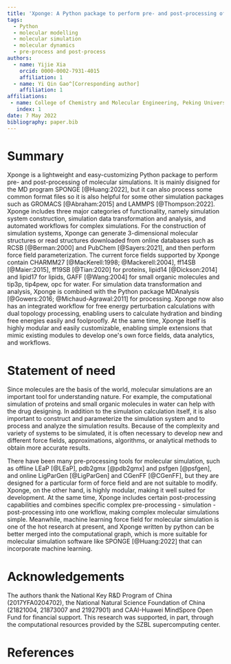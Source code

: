 ```yaml
---
title: 'Xponge: A Python package to perform pre- and post-processing of molecular simulations'
tags:
  - Python
  - molecular modelling
  - molecular simulation
  - molecular dynamics
  - pre-process and post-process
authors:
  - name: Yijie Xia
    orcid: 0000-0002-7931-4015
    affiliation: 1
  - name: Yi Qin Gao^[Corresponding author]
    affiliation: 1
affiliations:
 - name: College of Chemistry and Molecular Engineering, Peking University, China
   index: 1
date: 7 May 2022
bibliography: paper.bib
---
```


# Summary

Xponge is a lightweight and easy-customizing Python package to perform pre- and post-processing of molecular simulations. It is mainly disigned for the MD program SPONGE [@Huang:2022], but it can also process some common format files so it is also helpful for some other simulation packages such as GROMACS [@Abraham:2015] and LAMMPS [@Thompson:2022]. Xponge includes three major categories of functionality, namely simulation system construction, simulation data transformation and analysis, and automated workflows for complex simulations. For the construction of simulation systems, Xponge can generate 3-dimensional molecular structures or read structures downloaded from online databases such as RCSB [@Berman:2000] and PubChem [@Sayers:2021], and then perform force field parameterization. The current force fields supported by Xponge contain CHARMM27 [@MacKerell:1998; @Mackerell:2004], ff14SB [@Maier:2015], ff19SB [@Tian:2020] for proteins, lipid14 [@Dickson:2014] and lipid17 for lipids, GAFF [@Wang:2004] for small organic molecules and tip3p, tip4pew, opc for water. For simulation data transformation and analysis, Xponge is combined with the Python package MDAnalysis [@Gowers:2016; @Michaud-Agrawal:2011] for processing. Xponge now also has an integrated workflow for free energy perturbation calculations with dual topology processing, enabling users to calculate hydration and binding free energies easily and foolproofly. At the same time, Xponge itself is highly modular and easily customizable, enabling simple extensions that mimic existing modules to develop one's own force fields, data analytics, and workflows.

# Statement of need

Since molecules are the basis of the world, molecular simulations are an important tool for understanding nature. For example, the computational simulation of proteins and small organic molecules in water can help with the drug designing. In addition to the simulation calculation itself, it is also important to construct and parameterize the simulation system and to process and analyze the simulation results. Because of the complexity and variety of systems to be simulated, it is often necessary to develop new and different force fields, approximations, algorithms, or analytical methods to obtain more accurate results.

There have been many pre-processing tools for molecular simulation, such as offline LEaP [@LEaP], pdb2gmx [@pdb2gmx] and psfgen [@psfgen], and online LigParGen [@LigParGen] and CGenFF [@CGenFF], but they are designed for a particular form of force field and are not suitable to modify. Xponge, on the other hand, is highly modular, making it well suited for development. At the same time, Xponge includes certain post-processing capabilities and combines specific complex pre-processing - simulation - post-processing into one workflow, making complex molecular simulations simple. Meanwhile, machine learning force field for molecular simulation is one of the hot research at present, and Xponge written by python can be better merged into the computational graph, which is more suitable for molecular simulation software like SPONGE [@Huang:2022] that can incorporate machine learning.

# Acknowledgements

The authors thank the National Key R&D Program of China (2017YFA0204702), the National Natural Science Foundation of China (21821004, 21873007 and 21927901) and CAAI-Huawei MindSpore Open Fund for financial support. This research was supported, in part, through the computational resources provided by the SZBL supercomputing center.

# References
